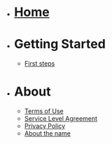 - # [Home](/)
- # Getting Started
  - [First steps](getting_started.md)
- # About
  - [Terms of Use](terms.md)
  - [Service Level Agreement](sla.md)
  - [Privacy Policy](privacy.md)
  - [About the name](name.md)

